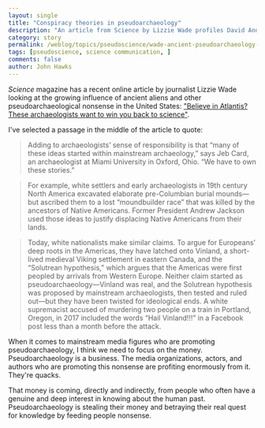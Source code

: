 ```yaml
---
layout: single
title: "Conspiracy theories in pseudoarchaeology"
description: "An article from Science by Lizzie Wade profiles David Anderson and other archaeologists who are combating misinformation from ancient astronaut hucksters."
category: story
permalink: /weblog/topics/pseudoscience/wade-ancient-pseudoarchaeology-2019.html
tags: [pseudoscience, science communication, ]
comments: false
author: John Hawks
---
```


<em>Science</em> magazine has a recent online article by journalist Lizzie Wade looking at the growing influence of ancient aliens and other pseudoarchaeological nonsense in the United States: <a href="https://www.sciencemag.org/news/2019/04/believe-atlantis-these-archaeologists-want-win-you-back-science">"Believe in Atlantis? These archaeologists want to win you back to science"</a>.

I've selected a passage in the middle of the article to quote:

<blockquote>Adding to archaeologists’ sense of responsibility is that “many of these ideas started within mainstream archaeology,” says Jeb Card, an archaeologist at Miami University in Oxford, Ohio. “We have to own these stories.”</blockquote>

<blockquote>For example, white settlers and early archaeologists in 19th century North America excavated elaborate pre-Columbian burial mounds—but ascribed them to a lost “moundbuilder race” that was killed by the ancestors of Native Americans. Former President Andrew Jackson used those ideas to justify displacing Native Americans from their lands.</blockquote>

<blockquote>Today, white nationalists make similar claims. To argue for Europeans’ deep roots in the Americas, they have latched onto Vinland, a short-lived medieval Viking settlement in eastern Canada, and the “Solutrean hypothesis,” which argues that the Americas were first peopled by arrivals from Western Europe. Neither claim started as pseudoarchaeology—Vinland was real, and the Solutrean hypothesis was proposed by mainstream archaeologists, then tested and ruled out—but they have been twisted for ideological ends. A white supremacist accused of murdering two people on a train in Portland, Oregon, in 2017 included the words “Hail Vinland!!!” in a Facebook post less than a month before the attack.</blockquote>

When it comes to mainstream media figures who are promoting pseudoarchaeology, I think we need to focus on the money. Pseudoarchaeology is a business. The media organizations, actors, and authors who are promoting this nonsense are profiting enormously from it. They're quacks.

That money is coming, directly and indirectly, from people who often have a genuine and deep interest in knowing about the human past. Pseudoarchaeology is stealing their money and betraying their real quest for knowledge by feeding people nonsense.

